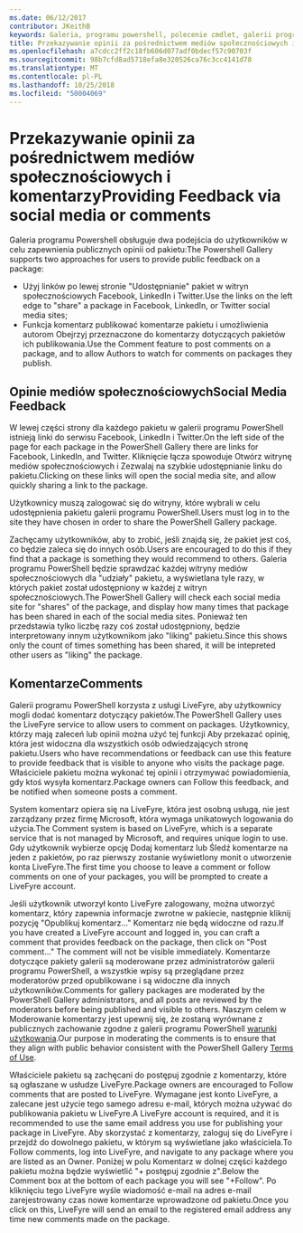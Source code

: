 ```yaml
---
ms.date: 06/12/2017
contributor: JKeithB
keywords: Galeria, programu powershell, polecenie cmdlet, galerii programu PowerShell
title: Przekazywanie opinii za pośrednictwem mediów społecznościowych i komentarzy
ms.openlocfilehash: a7cdcc2ff2c18fb606d077adf0bdecf57c90703f
ms.sourcegitcommit: 98b7cfd8ad5718efa8e320526ca76c3cc4141d78
ms.translationtype: MT
ms.contentlocale: pl-PL
ms.lasthandoff: 10/25/2018
ms.locfileid: "50004069"
---
```

# <a name="providing-feedback-via-social-media-or-comments"></a><span data-ttu-id="2357a-103">Przekazywanie opinii za pośrednictwem mediów społecznościowych i komentarzy</span><span class="sxs-lookup"><span data-stu-id="2357a-103">Providing Feedback via social media or comments</span></span>

<span data-ttu-id="2357a-104">Galeria programu Powershell obsługuje dwa podejścia do użytkowników w celu zapewnienia publicznych opinii od pakietu:</span><span class="sxs-lookup"><span data-stu-id="2357a-104">The Powershell Gallery supports two approaches for users to provide public feedback on a package:</span></span>

- <span data-ttu-id="2357a-105">Użyj linków po lewej stronie "Udostępnianie" pakiet w witryn społecznościowych Facebook, LinkedIn i Twitter.</span><span class="sxs-lookup"><span data-stu-id="2357a-105">Use the links on the left edge to "share" a package in Facebook, LinkedIn, or Twitter social media sites;</span></span>
- <span data-ttu-id="2357a-106">Funkcja komentarz publikować komentarze pakietu i umożliwienia autorom Obejrzyj przeznaczone do komentarzy dotyczących pakietów ich publikowania.</span><span class="sxs-lookup"><span data-stu-id="2357a-106">Use the Comment feature to post comments on a package, and to allow Authors to watch for comments on packages they publish.</span></span>

## <a name="social-media-feedback"></a><span data-ttu-id="2357a-107">Opinie mediów społecznościowych</span><span class="sxs-lookup"><span data-stu-id="2357a-107">Social Media Feedback</span></span>

<span data-ttu-id="2357a-108">W lewej części strony dla każdego pakietu w galerii programu PowerShell istnieją linki do serwisu Facebook, LinkedIn i Twitter.</span><span class="sxs-lookup"><span data-stu-id="2357a-108">On the left side of the page for each package in the PowerShell Gallery there are links for Facebook, LinkedIn, and Twitter.</span></span>
<span data-ttu-id="2357a-109">Kliknięcie łącza spowoduje Otwórz witrynę mediów społecznościowych i Zezwalaj na szybkie udostępnianie linku do pakietu.</span><span class="sxs-lookup"><span data-stu-id="2357a-109">Clicking on these links will open the social media site, and allow quickly sharing a link to the package.</span></span>

<span data-ttu-id="2357a-110">Użytkownicy muszą zalogować się do witryny, które wybrali w celu udostępnienia pakietu galerii programu PowerShell.</span><span class="sxs-lookup"><span data-stu-id="2357a-110">Users must log in to the site they have chosen in order to share the PowerShell Gallery package.</span></span>

<span data-ttu-id="2357a-111">Zachęcamy użytkowników, aby to zrobić, jeśli znajdą się, że pakiet jest coś, co będzie zaleca się do innych osób.</span><span class="sxs-lookup"><span data-stu-id="2357a-111">Users are encouraged to do this if they find that a package is something they would recommend to others.</span></span>
<span data-ttu-id="2357a-112">Galeria programu PowerShell będzie sprawdzać każdej witryny mediów społecznościowych dla "udziały" pakietu, a wyświetlana tyle razy, w których pakiet został udostępniony w każdej z witryn społecznościowych.</span><span class="sxs-lookup"><span data-stu-id="2357a-112">The PowerShell Gallery will check each social media site for "shares" of the package, and display how many times that package has been shared in each of the social media sites.</span></span>
<span data-ttu-id="2357a-113">Ponieważ ten przedstawia tylko liczbę razy coś został udostępniony, będzie interpretowany innym użytkownikom jako "liking" pakietu.</span><span class="sxs-lookup"><span data-stu-id="2357a-113">Since this shows only the count of times something has been shared, it will be intepreted other users as "liking" the package.</span></span>


## <a name="comments"></a><span data-ttu-id="2357a-114">Komentarze</span><span class="sxs-lookup"><span data-stu-id="2357a-114">Comments</span></span>

<span data-ttu-id="2357a-115">Galerii programu PowerShell korzysta z usługi LiveFyre, aby użytkownicy mogli dodać komentarz dotyczący pakietów.</span><span class="sxs-lookup"><span data-stu-id="2357a-115">The PowerShell Gallery uses the LiveFyre service to allow users to comment on packages.</span></span>
<span data-ttu-id="2357a-116">Użytkownicy, którzy mają zaleceń lub opinii można użyć tej funkcji Aby przekazać opinię, która jest widoczna dla wszystkich osób odwiedzających stronę pakietu.</span><span class="sxs-lookup"><span data-stu-id="2357a-116">Users who have recommendations or feedback can use this feature to provide feedback that is visible to anyone who visits the package page.</span></span>
<span data-ttu-id="2357a-117">Właściciele pakietu można wykonać tej opinii i otrzymywać powiadomienia, gdy ktoś wysyła komentarz.</span><span class="sxs-lookup"><span data-stu-id="2357a-117">Package owners can Follow this feedback, and be notified when someone posts a comment.</span></span>

<span data-ttu-id="2357a-118">System komentarz opiera się na LiveFyre, która jest osobną usługą, nie jest zarządzany przez firmę Microsoft, która wymaga unikatowych logowania do użycia.</span><span class="sxs-lookup"><span data-stu-id="2357a-118">The Comment system is based on LiveFyre, which is a separate service that is not managed by Microsoft, and requires unique login to use.</span></span>
<span data-ttu-id="2357a-119">Gdy użytkownik wybierze opcję Dodaj komentarz lub Śledź komentarze na jeden z pakietów, po raz pierwszy zostanie wyświetlony monit o utworzenie konta LiveFyre.</span><span class="sxs-lookup"><span data-stu-id="2357a-119">The first time you choose to leave a comment or follow comments on one of your packages, you will be prompted to create a LiveFyre account.</span></span>

<span data-ttu-id="2357a-120">Jeśli użytkownik utworzył konto LiveFyre zalogowany, można utworzyć komentarz, który zapewnia informacje zwrotne w pakiecie, następnie kliknij pozycję "Opublikuj komentarz..." Komentarz nie będą widoczne od razu.</span><span class="sxs-lookup"><span data-stu-id="2357a-120">If you have created a LiveFyre account and logged in, you can craft a comment that provides feedback on the package, then click on "Post comment..." The comment will not be visible immediately.</span></span>
<span data-ttu-id="2357a-121">Komentarze dotyczące pakiety galerii są moderowane przez administratorów galerii programu PowerShell, a wszystkie wpisy są przeglądane przez moderatorów przed opublikowane i są widoczne dla innych użytkowników.</span><span class="sxs-lookup"><span data-stu-id="2357a-121">Comments for gallery packages are moderated by the PowerShell Gallery administrators, and all posts are reviewed by the moderators before being published and visible to others.</span></span>
<span data-ttu-id="2357a-122">Naszym celem w Moderowanie komentarzy jest upewnij się, że zostaną wyrównane z publicznych zachowanie zgodne z galerii programu PowerShell [warunki użytkowania](https://www.powershellgallery.com/policies/Terms).</span><span class="sxs-lookup"><span data-stu-id="2357a-122">Our purpose in moderating the comments is to ensure that they align with public behavior consistent with the PowerShell Gallery [Terms of Use](https://www.powershellgallery.com/policies/Terms).</span></span>

<span data-ttu-id="2357a-123">Właściciele pakietu są zachęcani do postępuj zgodnie z komentarzy, które są ogłaszane w usłudze LiveFyre.</span><span class="sxs-lookup"><span data-stu-id="2357a-123">Package owners are encouraged to Follow comments that are posted to LiveFyre.</span></span>
<span data-ttu-id="2357a-124">Wymagane jest konto LiveFyre, a zalecane jest użycie tego samego adresu e-mail, których można używać do publikowania pakietu w LiveFyre.</span><span class="sxs-lookup"><span data-stu-id="2357a-124">A LiveFyre account is required, and it is recommended to use the same email address you use for publishing your package in LiveFyre.</span></span>
<span data-ttu-id="2357a-125">Aby skorzystać z komentarzy, zaloguj się do LiveFyre i przejdź do dowolnego pakietu, w którym są wyświetlane jako właściciela.</span><span class="sxs-lookup"><span data-stu-id="2357a-125">To Follow comments, log into LiveFyre, and navigate to any package where you are listed as an Owner.</span></span>
<span data-ttu-id="2357a-126">Poniżej w polu Komentarz w dolnej części każdego pakietu można będzie wyświetlić "+ postępuj zgodnie z".</span><span class="sxs-lookup"><span data-stu-id="2357a-126">Below the Comment box at the bottom of each package you will see "+Follow".</span></span>
<span data-ttu-id="2357a-127">Po kliknięciu tego LiveFyre wyśle wiadomość e-mail na adres e-mail zarejestrowany czas nowe komentarze wprowadzone od pakietu.</span><span class="sxs-lookup"><span data-stu-id="2357a-127">Once you click on this, LiveFyre will send an email to the registered email address any time new comments made on the package.</span></span>
